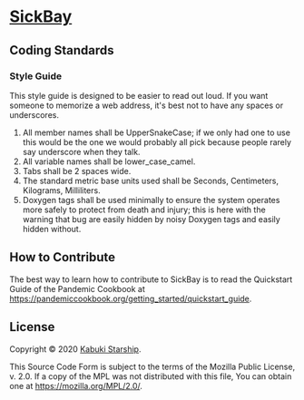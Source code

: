 # [SickBay](../)

## Coding Standards

### Style Guide

This style guide is designed to be easier to read out loud. If you want someone to memorize a web address, it's best not to have any spaces or underscores.

1. All member names shall be UpperSnakeCase; if we only had one to use this would be the one we would probably all pick because people rarely say underscore when they talk.
1. All variable names shall be lower_case_camel.
1. Tabs shall be 2 spaces wide.
1. The standard metric base units used shall be Seconds, Centimeters, Kilograms, Milliliters.
1. Doxygen tags shall be used minimally to ensure the system operates more safely to protect from death and injury; this is here with the warning that bug are easily hidden by noisy Doxygen tags and easily hidden without.

## How to Contribute

The best way to learn how to contribute to SickBay is to read the Quickstart Guide of the Pandemic Cookbook at <https://pandemiccookbook.org/getting_started/quickstart_guide>.

## License

Copyright © 2020 [Kabuki Starship](https://kabukistarship.com).

This Source Code Form is subject to the terms of the Mozilla Public License, v. 2.0. If a copy of the MPL was not distributed with this file, You can obtain one at <https://mozilla.org/MPL/2.0/>.
